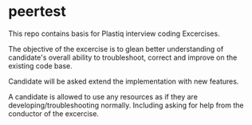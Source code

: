 # peertest
This repo contains basis for Plastiq interview coding Excercises.

The objective of the excercise is to glean better understanding of candidate's overall ability to troubleshoot, correct and improve on the existing code base.

Candidate will be asked extend the implementation with new features.

A candidate is allowed to use any resources as if they are developing/troubleshooting normally.  Including asking for help from the conductor of the excercise.
